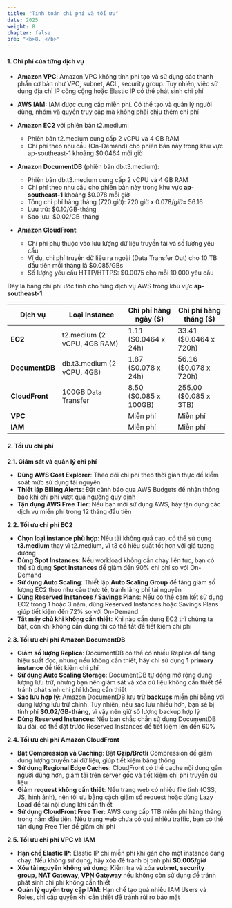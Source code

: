 ```yaml
---
title: "Tính toán chi phí và tối ưu"
date: 2025
weight: 8
chapter: false
pre: "<b>8. </b>"
---
```


#### 1. Chi phí của từng dịch vụ

- **Amazon VPC**: Amazon VPC không tính phí tạo và sử dụng các thành phần cơ bản như VPC, subnet, ACL, security group. Tuy nhiên, việc sử dụng địa chỉ IP công cộng hoặc Elastic IP có thể phát sinh chi phí

- **AWS IAM:** IAM được cung cấp miễn phí. Có thể tạo và quản lý người dùng, nhóm và quyền truy cập mà không phải chịu thêm chi phí

- **Amazon EC2** với phiên bản t2.medium:

  - Phiên bản t2.medium cung cấp 2 vCPU và 4 GB RAM
  - Chi phí theo nhu cầu (On-Demand) cho phiên bản này trong khu vực ap-southeast-1 khoảng $0.0464 mỗi giờ

- **Amazon DocumentDB** (phiên bản db.t3.medium):

  - Phiên bản db.t3.medium cung cấp 2 vCPU và 4 GB RAM
  - Chi phí theo nhu cầu cho phiên bản này trong khu vực **ap-southeast-1** khoảng $0.078 mỗi giờ
  - Tổng chi phí hàng tháng (720 giờ): 720 giờ x $0.078/giờ = ~$56.16
  - Lưu trữ: $0.10/GB-tháng
  - Sao lưu: $0.02/GB-tháng

- **Amazon CloudFront**:

  - Chi phí phụ thuộc vào lưu lượng dữ liệu truyền tải và số lượng yêu cầu
  - Ví dụ, chi phí truyền dữ liệu ra ngoài (Data Transfer Out) cho 10 TB đầu tiên mỗi tháng là $0.085/GBs
  - Số lượng yêu cầu HTTP/HTTPS: $0.0075 cho mỗi 10,000 yêu cầu

Đây là bảng chi phí ước tính cho từng dịch vụ AWS trong khu vực **ap-southeast-1**:

| **Dịch vụ**    | **Loại Instance**           | **Chi phí hàng ngày ($)** | **Chi phí hàng tháng ($)** |
| -------------- | --------------------------- | ------------------------- | -------------------------- |
| **EC2**        | t2.medium (2 vCPU, 4GB RAM) | 1.11 ($0.0464 x 24h)      | 33.41 ($0.0464 x 720h)     |
| **DocumentDB** | db.t3.medium (2 vCPU, 4GB)  | 1.87 ($0.078 x 24h)       | 56.16 ($0.078 x 720h)      |
| **CloudFront** | 100GB Data Transfer         | 8.50 ($0.085 x 100GB)     | 255.00 ($0.085 x 3TB)      |
| **VPC**        |                             | Miễn phí                  | Miễn phí                   |
| **IAM**        |                             | Miễn phí                  | Miễn phí                   |

#### 2. Tối ưu chi phí

**2.1. Giám sát và quản lý chi phí**

- **Dùng AWS Cost Explorer**: Theo dõi chi phí theo thời gian thực để kiểm soát mức sử dụng tài nguyên
- **Thiết lập Billing Alerts**: Đặt cảnh báo qua AWS Budgets để nhận thông báo khi chi phí vượt quá ngưỡng quy định
- **Tận dụng AWS Free Tier**: Nếu bạn mới sử dụng AWS, hãy tận dụng các dịch vụ miễn phí trong 12 tháng đầu tiên

**2.2. Tối ưu chi phí EC2**

- **Chọn loại instance phù hợp**: Nếu tải không quá cao, có thể sử dụng **t3.medium** thay vì t2.medium, vì t3 có hiệu suất tốt hơn với giá tương đương
- **Dùng Spot Instances**: Nếu workload không cần chạy liên tục, bạn có thể sử dụng **Spot Instances** để giảm đến 90% chi phí so với On-Demand
- **Sử dụng Auto Scaling**: Thiết lập **Auto Scaling Group** để tăng giảm số lượng EC2 theo nhu cầu thực tế, tránh lãng phí tài nguyên
- **Dùng Reserved Instances / Savings Plans**: Nếu có thể cam kết sử dụng EC2 trong 1 hoặc 3 năm, dùng Reserved Instances hoặc Savings Plans giúp tiết kiệm đến 72% so với On-Demand
- **Tắt máy chủ khi không cần thiết**: Khi nào cần dụng EC2 thì chúng ta bật, còn khi không cần dùng thì có thể tắt để tiết kiệm chi phí

**2.3. Tối ưu chi phí Amazon DocumentDB**

- **Giảm số lượng Replica**: DocumentDB có thể có nhiều Replica để tăng hiệu suất đọc, nhưng nếu không cần thiết, hãy chỉ sử dụng **1 primary instance** để tiết kiệm chi phí
- **Sử dụng Auto Scaling Storage**: DocumentDB tự động mở rộng dung lượng lưu trữ, nhưng bạn nên giám sát và xóa dữ liệu không cần thiết để tránh phát sinh chi phí không cần thiết
- **Sao lưu hợp lý**: Amazon DocumentDB lưu trữ **backups** miễn phí bằng với dung lượng lưu trữ chính. Tuy nhiên, nếu sao lưu nhiều hơn, bạn sẽ bị tính phí **$0.02/GB-tháng**, vì vậy nên giữ số lượng backup hợp lý
- **Dùng Reserved Instances**: Nếu bạn chắc chắn sử dụng DocumentDB lâu dài, có thể đặt trước Reserved Instances để tiết kiệm lên đến 60%

**2.4. Tối ưu chi phí Amazon CloudFront**

- **Bật Compression và Caching**: Bật **Gzip/Brotli** Compression để giảm dung lượng truyền tải dữ liệu, giúp tiết kiệm băng thông
- **Sử dụng Regional Edge Caches**: CloudFront có thể cache nội dung gần người dùng hơn, giảm tải trên server gốc và tiết kiệm chi phí truyền dữ liệu
- **Giảm request không cần thiết**: Nếu trang web có nhiều file tĩnh (CSS, JS, hình ảnh), nên tối ưu bằng cách giảm số request hoặc dùng Lazy Load để tải nội dung khi cần thiết
- **Sử dụng CloudFront Free Tier**: AWS cung cấp 1TB miễn phí hàng tháng trong năm đầu tiên. Nếu trang web chưa có quá nhiều traffic, bạn có thể tận dụng Free Tier để giảm chi phí

**2.5. Tối ưu chi phí VPC và IAM**

- **Hạn chế Elastic IP**: Elastic IP chỉ miễn phí khi gán cho một instance đang chạy. Nếu không sử dụng, hãy xóa để tránh bị tính phí **$0.005/giờ**
- **Xóa tài nguyên không sử dụng**: Kiểm tra và xóa **subnet, security group, NAT Gateway, VPN Gateway** nếu không còn sử dụng để tránh phát sinh chi phí không cần thiết
- **Quản lý quyền truy cập IAM**: Hạn chế tạo quá nhiều IAM Users và Roles, chỉ cấp quyền khi cần thiết để tránh rủi ro bảo mật
